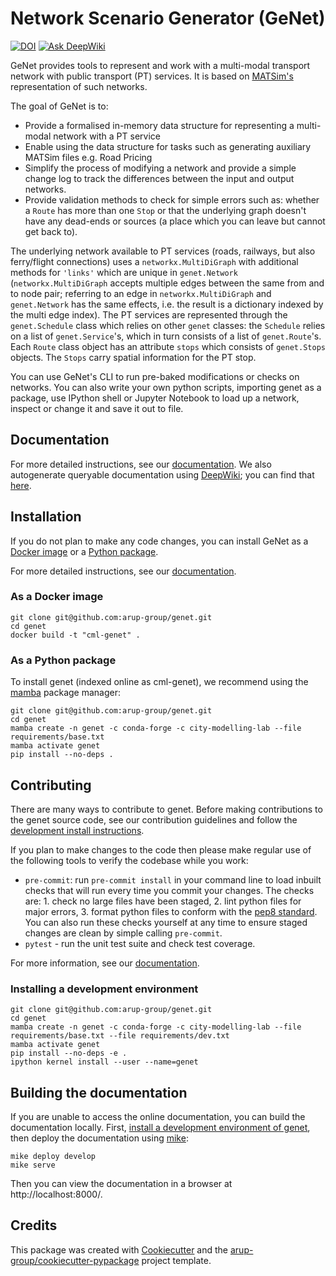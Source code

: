 <!--- --8<-- [start:docs] -->
# Network Scenario Generator (GeNet)

[![DOI](https://zenodo.org/badge/265256468.svg)](https://zenodo.org/badge/latestdoi/265256468)
[![Ask DeepWiki](https://deepwiki.com/badge.svg)](https://deepwiki.com/arup-group/genet)

GeNet provides tools to represent and work with a multi-modal transport network with public transport (PT)
services. It is based on [MATSim's](https://www.matsim.org/) representation of such networks.

The goal of GeNet is to:

- Provide a formalised in-memory data structure for representing a multi-modal network with a PT service
- Enable using the data structure for tasks such as generating auxiliary MATSim files e.g. Road Pricing
- Simplify the process of modifying a network and provide a simple change log to track the differences between the input
and output networks.
- Provide validation methods to check for simple errors such as: whether a `Route` has more than one `Stop` or that the
underlying graph doesn't have any dead-ends or sources (a place which you can leave but cannot get back to).

The underlying
network available to PT services (roads, railways, but also ferry/flight connections) uses a `networkx.MultiDiGraph`
with additional methods for `'links'` which are unique in `genet.Network` (`networkx.MultiDiGraph` accepts multiple
edges between the same from and to node pair; referring to an edge in `networkx.MultiDiGraph` and `genet.Network`
has the same effects, i.e. the result is a dictionary indexed by the multi edge index). The PT services are
represented through the `genet.Schedule` class which relies on other `genet`
classes: the `Schedule` relies on a list of `genet.Service`'s, which in turn consists of a list of `genet.Route`'s.
Each `Route` class object has an attribute `stops` which consists of `genet.Stops` objects. The `Stops` carry spatial
information for the PT stop.

You can use GeNet's CLI to run pre-baked modifications or checks on networks.
You can also write your own python scripts, importing genet as a package, use IPython shell or Jupyter Notebook to load up a network, inspect or change it and save it out to file.

<!--- --8<-- [end:docs] -->

## Documentation

For more detailed instructions, see our [documentation](https://arup-group.github.io/genet/latest). We also
autogenerate queryable documentation using [DeepWiki](https://deepwiki.com/); you can find that
[here](https://deepwiki.com/arup-group/genet).

## Installation

If you do not plan to make any code changes, you can install GeNet as a [Docker image](#as-a-docker-image) or a [Python package](#as-a-python-package).

For more detailed instructions, see our [documentation](https://arup-group.github.io/genet/latest/installation/).

### As a Docker image

<!--- --8<-- [start:docs-install-docker] -->
```shell
git clone git@github.com:arup-group/genet.git
cd genet
docker build -t "cml-genet" .
```
<!--- --8<-- [end:docs-install-docker] -->

### As a Python package

To install genet (indexed online as cml-genet), we recommend using the [mamba](https://mamba.readthedocs.io/en/latest/index.html) package manager:

<!--- --8<-- [start:docs-install-user] -->
``` shell
git clone git@github.com:arup-group/genet.git
cd genet
mamba create -n genet -c conda-forge -c city-modelling-lab --file requirements/base.txt
mamba activate genet
pip install --no-deps .
```
<!--- --8<-- [end:docs-install-user] -->

## Contributing

There are many ways to contribute to genet.
Before making contributions to the genet source code, see our contribution guidelines and follow the [development install instructions](#installing-a-development-environment).

If you plan to make changes to the code then please make regular use of the following tools to verify the codebase while you work:

- `pre-commit`: run `pre-commit install` in your command line to load inbuilt checks that will run every time you commit your changes.
The checks are: 1. check no large files have been staged, 2. lint python files for major errors, 3. format python files to conform with the [pep8 standard](https://peps.python.org/pep-0008/).
You can also run these checks yourself at any time to ensure staged changes are clean by simple calling `pre-commit`.
- `pytest` - run the unit test suite and check test coverage.

For more information, see our [documentation](https://arup-group.github.io/genet/latest/contributing/).

### Installing a development environment

<!--- --8<-- [start:docs-install-dev] -->
``` shell
git clone git@github.com:arup-group/genet.git
cd genet
mamba create -n genet -c conda-forge -c city-modelling-lab --file requirements/base.txt --file requirements/dev.txt
mamba activate genet
pip install --no-deps -e .
ipython kernel install --user --name=genet
```
<!--- --8<-- [end:docs-install-dev] -->

## Building the documentation

If you are unable to access the online documentation, you can build the documentation locally.
First, [install a development environment of genet](#installing-a-development-environment), then deploy the documentation using [mike](https://github.com/jimporter/mike):

```
mike deploy develop
mike serve
```

Then you can view the documentation in a browser at http://localhost:8000/.

## Credits

This package was created with [Cookiecutter](https://github.com/audreyr/cookiecutter) and the [arup-group/cookiecutter-pypackage](https://github.com/arup-group/cookiecutter-pypackage) project template.
